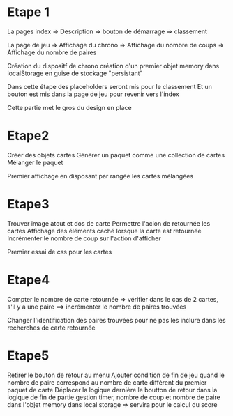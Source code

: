 # Etape 1

La pages index
=> Description
=> bouton de démarrage
=> classement

La page de jeu
=> Affichage du chrono
=> Affichage du nombre de coups
=> Affichage du nombre de paires

Création du dispositf de chrono
création d'un premier objet memory dans localStorage en guise de stockage "persistant"

Dans cette étape des placeholders seront mis pour le classement
Et un bouton est mis dans la page de jeu pour revenir vers l'index

Cette partie met le gros du design en place

# Etape2

Créer des objets cartes
Générer un paquet comme une collection de cartes
Mélanger le paquet

Premier affichage en disposant par rangée les cartes mélangées

# Etape3

Trouver image atout et dos de carte
Permettre l'acion de retournée les cartes
Affichage des éléments caché lorsque la carte est retournée
Incrémenter le nombre de coup sur l'action d'afficher

Premier essai de css pour les cartes

# Etape4

Compter le nombre de carte retournée
=> vérifier dans le cas de 2 cartes, s'il y a une paire
==> incrémenter le nombre de paires trouvées

Changer l'identification des paires trouvées pour ne pas les inclure dans les recherches de carte retournée

# Etape5

Retirer le bouton de retour au menu
Ajouter condition de fin de jeu quand le nombre de paire correspond au nombre de carte différent du premier paquet de carte
Déplacer la logique dernière le boutton de retour dans la logique de fin de partie
gestion timer, nombre de coup et nombre de paire dans l'objet memory dans local storage
=> servira pour le calcul du score
